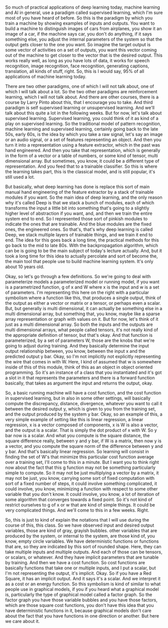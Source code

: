 So much of practical applications of deep learning today, machine learning and AI in general, use a paradigm called supervised learning, which I'm sure most of you have heard of before. So this is the paradigm by which you train a machine by showing examples of inputs and outputs. You want to build a machine to distinguish images of cars from airplanes, you show it an image of a car, if the machine says car, you don't do anything, if it says something else, you adjust the internal parameters of the system so that the output gets closer to the one you want. So imagine the target output is some vector of activities on a set of outputs, you want this vector coming out of the machine to get closer to the vector that is the desired output. This works really well, as long as you have lots of data, it works for speech recognition, image recognition, face recognition, generating captions, translation, all kinds of stuff, right. So, this is I would say, 95% of all applications of machine learning today.  

There are two other paradigms, one of which I will not talk about, one of which I will talk about a lot. So the two other paradigms are reinforcement learning, which I will not talk about. And there are other courses, there is a course by Larry Pinto about this, that I encourage you to take. And third paradigm is self supervised learning or unsupervised learning. And we'll talk about this quite a lot in the following weeks. But for now, let's talk about supervised learning.  Supervised learning, you could think of it as kind of a play on supervised learning. So the traditional model of pattern recognition, machine learning and supervised learning, certainly going back to the late 50s, early 60s, is the idea by which you take a raw signal, let's say an image or an audio signal, or a set of features representing an object. And then you turn it into a representation using a feature extractor, which in the past was hand engineered. And then you take that representation, which is generally in the form of a vector or a table of numbers, or some kind of tensor, multi dimensional array. But sometimes, you know, it could be a different type of representation. And you feed that to a trainable classifier. So this is where the learning takes part, this is the classical model, and is still popular, it's still used a lot. 

But basically, what deep learning has done is replace this sort of main manual hand engineering of the feature extractor by a stack of trainable modules if you want. So the main idea of deep learning, and the only reason why it's called Deep is that we stack a bunch of modules, each of which transforms the input a little bit into something that's going to a slightly higher level of abstraction if you want, and, and then we train the entire system end to end. So I represented those sort of pinkish modules to indicate the ones that are trainable. And the blue modules are the fixed ones, the engineered ones. So that's, that's why deep learning is called Deep, we stack multiple layers of trainable things, and we train it end to end. The idea for this goes back a long time, the practical methods for this go back to the mid to late 80s. With the backpropagation algorithm, which can be is going to be the main subject of today's lecture actually. And, but it took a long time for this idea to actually percolate and sort of become the, the main tool that people use to build machine learning system. It's only about 10 years old. 

Okay, so let's go through a few definitions. So we're going to deal with parameterize models a parameterized model or running model, if you want is a parametrized function, g of x and W where x is the input and w is a set of parameters. I'm representing this here on the right with a particular symbolism where a function like this, that produces a single output, think of the output as either a vector or matrix or a tensor, or perhaps even a scalar. But, but generally is multi dimensional, it can actually be something else in a multi dimensional array, but something that, you know, maybe like a sparse array representation or graph with values on it. But for now, let's think of it just as a multi dimensional array. So both the inputs and the outputs are multi dimensional arrays, what people called tensors, it's not really kind of the appropriate definition of tensor, but that's okay.
And that function is parameterized, by a set of parameters W, those are the knobs that we're going to adjust during training. And they basically determine the input output relationship between, you know, between the input x and the predicted output y bar. Okay, so I'm not implicitly not explicitly representing the wire that comes in with W. Here, I kind of assumed that w is somewhere inside of this of this module, think of this as an object in object oriented programming. So it's an instance of a class that you instantiated and it's got a slot in it that represents the parameters and there is a forward function basically, that takes as argument the input and returns the output, okay. 

So, a basic running machine will have a cost function, and the cost function in supervised learning, but in also in some other settings, will basically compute the discrepancy, distance, divergence, whatever you want to call it between the desired output y, which is given to you from the training set, and the output produced by the system y bar. Okay, so an example of this, a very simple example of setting like this is linear regression, a linear regression, x is a vector composed of components, x is W is also a vector, and the output is a scalar. That is simply the dot product of x with W. So y bar now is a scalar. And what you compute is the square distance, the square difference really, between y and y bar, if W is a matrix, then now y is a vector, and you compute the square norm of the difference between y and y bar. And that's basically linear regression. So learning will consist in finding the set of W's that minimize this particular cost function average over a training set, I'll come to this in a minute. But I want you to think right now about the fact that this g function may not be something particularly simple to compute. So it may not be just multiplying a vector by a matrix, it may not be just, you know, carrying some sort of fixed computation with sort of a fixed number of steps, it could involve something complicated, it could involve, you know, minimizing a function with respect to some other variable that you don't know. It could involve, you know, a lot of iteration of some algorithm that converges towards a fixed point. So it's not kind of restrict ourselves to g of x or w that are kind of simple things. It could be very complicated things. And we'll come to this in a few weeks. Right.

So, this is just to kind of explain the notations that I will use during the course of this, this class.  So we have observed input and desired output variables, those are kind of gray, grayish bubbles. other variables that are produced by the system, or internal to the system, are those kind of, you know, empty circle variables. We have deterministic functions or functions that are, so they are indicated by this sort of rounded shape. Here, they can take multiple inputs and multiple outputs. And each of those can be tensors, or scalars, or whatever. And they have implicit parameters that are tunable by training. And then we have a cost function. So cost functions are basically functions that take one or multiple inputs, and I put a scalar, but I'm not representing the output, it's implicit. Okay. So if you have a Red Square, it has an implicit output. And it says it's a scalar. And we interpret it as a cost or an energy function. So this symbolism is kind of similar to what people use in graphical models, if you if you heard what a graphical model is, particularly the type of graphical model called a factor graph. So the factor graph you have those variable bubbles and you have those factors, which are those square cost functions, you don't have this idea that you have deterministic functions in it, because graphical models don't care about the fact that you have functions in one direction or another. But here we care about it.